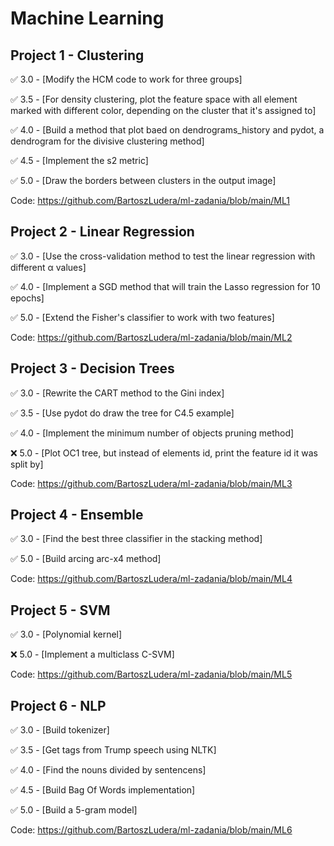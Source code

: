 # Machine Learning


## Project 1 - Clustering

✅ 3.0 - [Modify the HCM code to work for three groups]

✅ 3.5 - [For density clustering, plot the feature space with all element marked with different color, depending on the cluster that it's assigned to]

✅ 4.0 - [Build a method that plot baed on dendrograms_history and pydot, a dendrogram for the divisive clustering method]

✅ 4.5 - [Implement the s2 metric]

✅ 5.0 - [Draw the borders between clusters in the output image]

Code: https://github.com/BartoszLudera/ml-zadania/blob/main/ML1

## Project 2 - Linear Regression

✅ 3.0 - [Use the cross-validation method to test the linear regression with different α values]

✅ 4.0 - [Implement a SGD method that will train the Lasso regression for 10 epochs]

✅ 5.0 - [Extend the Fisher's classifier to work with two features]

Code: https://github.com/BartoszLudera/ml-zadania/blob/main/ML2

## Project 3 - Decision Trees

✅ 3.0 - [Rewrite the CART method to the Gini index]

✅ 3.5 - [Use pydot do draw the tree for C4.5 example]

✅ 4.0 - [Implement the minimum number of objects pruning method]

❌ 5.0 - [Plot OC1 tree, but instead of elements id, print the feature id it was split by]

Code: https://github.com/BartoszLudera/ml-zadania/blob/main/ML3

## Project 4 - Ensemble

✅ 3.0 - [Find the best three classifier in the stacking method]

✅ 5.0 - [Build arcing arc-x4 method]

Code: https://github.com/BartoszLudera/ml-zadania/blob/main/ML4

## Project 5 - SVM

✅ 3.0 - [Polynomial kernel]

❌ 5.0 - [Implement a multiclass C-SVM]

Code: https://github.com/BartoszLudera/ml-zadania/blob/main/ML5

## Project 6 - NLP

✅ 3.0 - [Build tokenizer]

✅ 3.5 - [Get tags from Trump speech using NLTK]

✅ 4.0 - [Find the nouns divided by sentencens]

✅ 4.5 - [Build Bag Of Words implementation]

✅ 5.0 - [Build a 5-gram model]

Code: https://github.com/BartoszLudera/ml-zadania/blob/main/ML6
